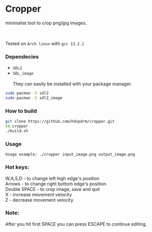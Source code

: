 # Cropper
minimalist tool to crop png/jpg images.
<br><br><br>

Tested on ```Arch linux``` with ```gcc 13.2.1```

### Dependecies
* ```SDL2```
* ```SDL_image```<br><br>
They can easily be installed with your package manager.<br>

```bash
sudo pacman -S sdl2
sudo pacman -S sdl2_image
```

### How to build
```bash
git clone https://github.com/hdvpdrm/cropper.git
cd cropper
./build.sh
```


### Usage
```Usage example: ./cropper input_image.png output_image.png```<br>
        
### Hot keys:                                                  
W,A,S,D - to change left high edge's position<br>
Arrows  - to change right bottom edge's position<br>
Double SPACE - to crop image, save and quit<br>
X - increase movement velocity<br>
Z - decrease movement velocity<br>

### Note:<br> 
After you hit first SPACE you can press ESCAPE to continue editing.
